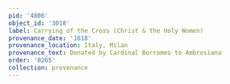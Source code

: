 ```yaml
---
pid: '4806'
object_id: '3018'
label: Carrying of the Cross (Christ & the Holy Women)
provenance_date: '1618'
provenance_location: Italy, Milan
provenance_text: Donated by Cardinal Borromeo to Ambrosiana
order: '0265'
collection: provenance
---
```

